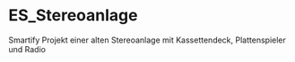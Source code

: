 # ES_Stereoanlage
Smartify Projekt einer alten Stereoanlage mit Kassettendeck, Plattenspieler und Radio 
